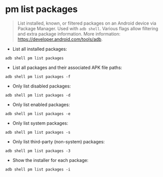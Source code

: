 # pm list packages

> List installed, known, or filtered packages on an Android device via Package Manager.
> Used with `adb shell`. Various flags allow filtering and extra package information.
> More information: <https://developer.android.com/tools/adb>.

- List all installed packages:

`adb shell pm list packages`

- List all packages and their associated APK file paths:

`adb shell pm list packages -f`

- Only list disabled packages:

`adb shell pm list packages -d`

- Only list enabled packages:

`adb shell pm list packages -e`

- Only list system packages:

`adb shell pm list packages -s`

- Only list third-party (non-system) packages:

`adb shell pm list packages -3`

- Show the installer for each package:

`adb shell pm list packages -i`
